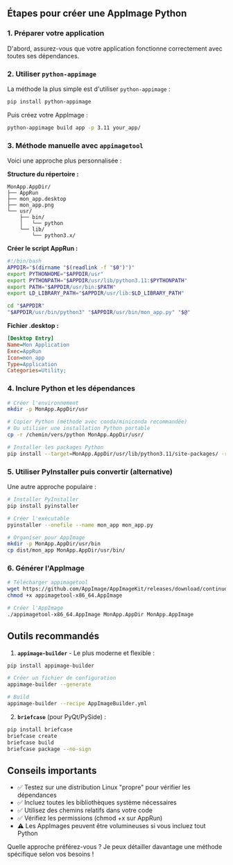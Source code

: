 

## Étapes pour créer une AppImage Python

### 1. **Préparer votre application**

D'abord, assurez-vous que votre application fonctionne correctement avec toutes ses dépendances.

### 2. **Utiliser `python-appimage`**

La méthode la plus simple est d'utiliser `python-appimage` :

```bash
pip install python-appimage
```

Puis créez votre AppImage :

```bash
python-appimage build app -p 3.11 your_app/
```

### 3. **Méthode manuelle avec `appimagetool`**

Voici une approche plus personnalisée :

**Structure du répertoire :**
```
MonApp.AppDir/
├── AppRun
├── mon_app.desktop
├── mon_app.png
└── usr/
    ├── bin/
    │   └── python
    └── lib/
        └── python3.x/
```

**Créer le script AppRun :**

```bash
#!/bin/bash
APPDIR="$(dirname "$(readlink -f "$0")")"
export PYTHONHOME="$APPDIR/usr"
export PYTHONPATH="$APPDIR/usr/lib/python3.11:$PYTHONPATH"
export PATH="$APPDIR/usr/bin:$PATH"
export LD_LIBRARY_PATH="$APPDIR/usr/lib:$LD_LIBRARY_PATH"

cd "$APPDIR"
"$APPDIR/usr/bin/python3" "$APPDIR/usr/bin/mon_app.py" "$@"
```

**Fichier .desktop :**

```ini
[Desktop Entry]
Name=Mon Application
Exec=AppRun
Icon=mon_app
Type=Application
Categories=Utility;
```

### 4. **Inclure Python et les dépendances**

```bash
# Créer l'environnement
mkdir -p MonApp.AppDir/usr

# Copier Python (méthode avec conda/miniconda recommandée)
# Ou utiliser une installation Python portable
cp -r /chemin/vers/python MonApp.AppDir/usr/

# Installer les packages Python
pip install --target=MonApp.AppDir/usr/lib/python3.11/site-packages/ -r requirements.txt
```

### 5. **Utiliser PyInstaller puis convertir (alternative)**

Une autre approche populaire :

```bash
# Installer PyInstaller
pip install pyinstaller

# Créer l'exécutable
pyinstaller --onefile --name mon_app mon_app.py

# Organiser pour AppImage
mkdir -p MonApp.AppDir/usr/bin
cp dist/mon_app MonApp.AppDir/usr/bin/
```

### 6. **Générer l'AppImage**

```bash
# Télécharger appimagetool
wget https://github.com/AppImage/AppImageKit/releases/download/continuous/appimagetool-x86_64.AppImage
chmod +x appimagetool-x86_64.AppImage

# Créer l'AppImage
./appimagetool-x86_64.AppImage MonApp.AppDir MonApp.AppImage
```

## Outils recommandés

1. **`appimage-builder`** - Le plus moderne et flexible :
```bash
pip install appimage-builder

# Créer un fichier de configuration
appimage-builder --generate

# Build
appimage-builder --recipe AppImageBuilder.yml
```

2. **`briefcase`** (pour PyQt/PySide) :
```bash
pip install briefcase
briefcase create
briefcase build
briefcase package --no-sign
```

## Conseils importants

- ✅ Testez sur une distribution Linux "propre" pour vérifier les dépendances
- ✅ Incluez toutes les bibliothèques système nécessaires
- ✅ Utilisez des chemins relatifs dans votre code
- ✅ Vérifiez les permissions (chmod +x sur AppRun)
- ⚠️ Les AppImages peuvent être volumineuses si vous incluez tout Python

Quelle approche préférez-vous ? Je peux détailler davantage une méthode spécifique selon vos besoins !